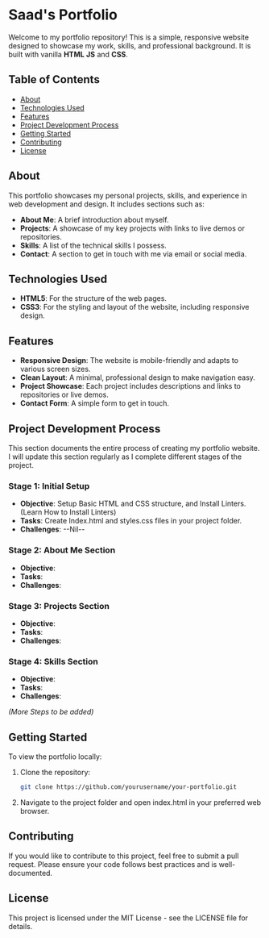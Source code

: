 # Saad's Portfolio

Welcome to my portfolio repository! This is a simple, responsive website designed to showcase my work, skills, and professional background. It is built with vanilla **HTML** **JS** and **CSS**.

## Table of Contents
- [About](#about)
- [Technologies Used](#technologies-used)
- [Features](#features)
- [Project Development Process](#project-development-process)
- [Getting Started](#getting-started)
- [Contributing](#contributing)
- [License](#license)

## About
This portfolio showcases my personal projects, skills, and experience in web development and design. It includes sections such as:
- **About Me**: A brief introduction about myself.
- **Projects**: A showcase of my key projects with links to live demos or repositories.
- **Skills**: A list of the technical skills I possess.
- **Contact**: A section to get in touch with me via email or social media.

## Technologies Used
- **HTML5**: For the structure of the web pages.
- **CSS3**: For the styling and layout of the website, including responsive design.

## Features
- **Responsive Design**: The website is mobile-friendly and adapts to various screen sizes.
- **Clean Layout**: A minimal, professional design to make navigation easy.
- **Project Showcase**: Each project includes descriptions and links to repositories or live demos.
- **Contact Form**: A simple form to get in touch.

## Project Development Process
This section documents the entire process of creating my portfolio website. I will update this section regularly as I complete different stages of the project.

### Stage 1: Initial Setup
- **Objective**: Setup Basic HTML and CSS structure, and Install Linters. (Learn How to Install Linters)
- **Tasks**: Create Index.html and styles.css files in your project folder.
- **Challenges**: --Nil--

### Stage 2: About Me Section
- **Objective**:
- **Tasks**:
- **Challenges**:


### Stage 3: Projects Section
- **Objective**:
- **Tasks**:
- **Challenges**:
 

### Stage 4: Skills Section
- **Objective**:
- **Tasks**:
- **Challenges**:
  

*(More Steps to be added)*

## Getting Started
To view the portfolio locally:
1. Clone the repository:  
   ```bash
   git clone https://github.com/yourusername/your-portfolio.git

2. Navigate to the project folder and   open index.html in your preferred web browser.

## Contributing
If you would like to contribute to this project, feel free to submit a pull request. Please ensure your code follows best practices and is well-documented.

## License
This project is licensed under the MIT License - see the LICENSE file for details.
